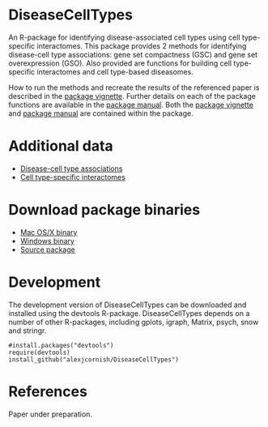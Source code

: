 DiseaseCellTypes
===

An R-package for identifying disease-associated cell types using cell type-specific interactomes. This package provides 2 methods for identifying disease-cell type associations: gene set compactness (GSC) and gene set overexpression (GSO). Also provided are functions for building cell type-specific interactomes and cell type-based diseasomes.

How to run the methods and recreate the results of the referenced paper is described in the [package vignette](https://cdn.rawgit.com/alexjcornish/DiseaseCellTypes/master/inst/doc/DiseaseCellTypes-vignette.html?raw=TRUE "vignette"). Further details on each of the package functions are available in the [package manual](https://github.com/alexjcornish/DiseaseCellTypes/blob/master/inst/doc/DiseaseCellTypes-manual.pdf?raw=TRUE "manual"). Both the [package vignette](https://cdn.rawgit.com/alexjcornish/DiseaseCellTypes/master/inst/doc/DiseaseCellTypes-vignette.html?raw=TRUE "vignette") and [package manual](https://github.com/alexjcornish/DiseaseCellTypes/blob/master/inst/doc/DiseaseCellTypes-manual.pdf?raw=TRUE "manual") are contained within the package. 


Additional data
===========

- [Disease-cell type associations](http://alexjcornish.github.io/Disease_Cell_Association_Data/ "Disease-cell associations")
- [Cell type-specific interactomes](http://alexjcornish.github.io/Cell_Type_Interactomes/ "Cell interactomes")


Download package binaries
===========

- [Mac OS/X binary](https://github.com/alexjcornish/DiseaseCellTypes_Binaries/blob/master/DiseaseCellTypes_0.9.0.tgz?raw=TRUE "Mac OS/X binary")
- [Windows binary](https://github.com/alexjcornish/DiseaseCellTypes_Binaries/blob/master/DiseaseCellTypes_0.9.0.zip?raw=TRUE "Windows binary")
- [Source package](https://github.com/alexjcornish/DiseaseCellTypes_Binaries/blob/master/DiseaseCellTypes_0.9.0.tar.gz?raw=TRUE "Source package")


Development
===========

The development version of DiseaseCellTypes can be downloaded and installed using the devtools R-package. DiseaseCellTypes depends on a number of other R-packages, including gplots, igraph, Matrix, psych, snow and stringr.

```
#install.packages("devtools")
require(devtools)
install_github("alexjcornish/DiseaseCellTypes")
```


References
===========

Paper under preparation.
